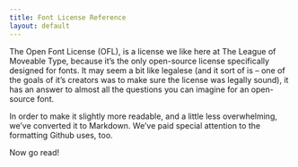 ```yaml
---
title: Font License Reference
layout: default
---
```


The Open Font License (OFL), is a license we like here at The League of Moveable Type, because it’s the only open-source license specifically designed for fonts.
It may seem a bit like legalese (and it sort of is – one of the goals of it’s creators was to make sure the license was legally sound), it has an answer to almost all the questions you can imagine for an open-source font.

In order to make it slightly more readable, and a little less overwhelming, we’ve converted it to Markdown. We’ve paid special attention to the formatting Github uses, too.

Now go read!